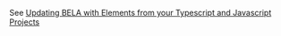 See [Updating BELA with Elements from your Typescript and Javascript Projects](/updaters/Typescript.md)
